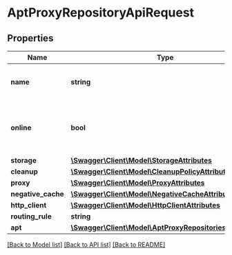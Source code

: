 # AptProxyRepositoryApiRequest

## Properties
Name | Type | Description | Notes
------------ | ------------- | ------------- | -------------
**name** | **string** | A unique identifier for this repository | 
**online** | **bool** | Whether this repository accepts incoming requests | 
**storage** | [**\Swagger\Client\Model\StorageAttributes**](StorageAttributes.md) |  | 
**cleanup** | [**\Swagger\Client\Model\CleanupPolicyAttributes**](CleanupPolicyAttributes.md) |  | [optional] 
**proxy** | [**\Swagger\Client\Model\ProxyAttributes**](ProxyAttributes.md) |  | 
**negative_cache** | [**\Swagger\Client\Model\NegativeCacheAttributes**](NegativeCacheAttributes.md) |  | 
**http_client** | [**\Swagger\Client\Model\HttpClientAttributes**](HttpClientAttributes.md) |  | 
**routing_rule** | **string** |  | [optional] 
**apt** | [**\Swagger\Client\Model\AptProxyRepositoriesAttributes**](AptProxyRepositoriesAttributes.md) |  | 

[[Back to Model list]](../README.md#documentation-for-models) [[Back to API list]](../README.md#documentation-for-api-endpoints) [[Back to README]](../README.md)



